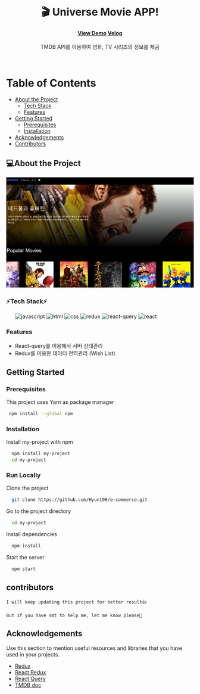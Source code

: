 <div align="center">

  <h1>🎬 Universe Movie APP! </h1>

<!-- Badges -->
<h4>
    <a href="https://univermovie.netlify.app">View Demo</a>
    <a href="https://velog.io/@hwn123h/Universe-%EC%98%81%ED%99%94-%EC%95%B1">Velog</a>
</h4>

<p>TMDB API를 이용하여 영화, TV 시리즈의 정보를 제공</p>

</div>

<br />

<!-- Table of Contents -->

# Table of Contents

- [About the Project](#about-the-project)
  - [Tech Stack](#tech-stack)
  - [Features](#features)
- [Getting Started](#getting-started)
  - [Prerequisites](#prerequisites)
  - [Installation](#installation)
- [Acknowledgements](#acknowledgements)
- [Contributors](#contributors)

<!-- About the Project -->

## 💻About the Project

<div align="center"> 
  <img src="./public/universe.png" alt="screenshot" />
</div>

<!-- TechStack -->

### ⚡Tech Stack⚡

<ul>
   <img src="https://img.shields.io/badge/JavaScript-F7DF1E?style=for-the-badge&logo=JavaScript&logoColor=white" alt="javascript" />
   <img src="https://img.shields.io/badge/HTML5-E34F26?style=for-the-badge&logo=html5&logoColor=white" alt="html" />
   <img src="https://img.shields.io/badge/CSS3-1572B6?style=for-the-badge&logo=css3&logoColor=white" alt="css" />
   <img src="https://img.shields.io/badge/Redux-593D88?style=for-the-badge&logo=redux&logoColor=white" alt="redux" />
   <img src="https://img.shields.io/badge/ReactQuery-20232A?style=for-the-badge&logo=react&logoColor=61DAF" alt="react-query">
   <img src="https://img.shields.io/badge/React-20232A?style=for-the-badge&logo=react&logoColor=61DAFB" alt="react" />
</ul>

<!-- Features -->

### Features

- React-query를 이용해서 서버 상태관리
- Redux를 이용한 데이터 전역관리 (Wish List)

<!-- Getting Started -->

## Getting Started

<!-- Prerequisites -->

### Prerequisites

This project uses Yarn as package manager

```bash
 npm install --global npm
```

<!-- Installation -->

### Installation

Install my-project with npm

```bash
  npm install my-project
  cd my-project
```

<!-- Run Locally -->

### Run Locally

Clone the project

```bash
  git clone https://github.com/Hyun198/e-commerce.git
```

Go to the project directory

```bash
  cd my-project
```

Install dependencies

```bash
  npm install
```

Start the server

```bash
  npm start
```

## contributors

    I will keep updating this project for better result👍

    But if you have smt to help me, let me know please👋

<!-- Acknowledgments -->

## Acknowledgements

Use this section to mention useful resources and libraries that you have used in your projects.

- [Redux](https://ko.redux.js.org/introduction/getting-started/)
- [React Redux](https://react-redux.js.org/)
- [React Query](https://tanstack.com/query/latest/docs/framework/react/overview)
- [TMDB doc](https://developer.themoviedb.org/docs/getting-started)
